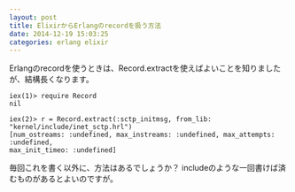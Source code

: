 ```yaml
---
layout: post
title: ElixirからErlangのrecordを扱う方法
date: 2014-12-19 15:03:25
categories: erlang elixir
---
```

<!-- {% raw %} -->
<p>Erlangのrecordを使うときは、Record.extractを使えばよいことを知りましたが、結構長くなります。</p>

<pre><code>iex(1)&gt; require Record
nil

iex(2)&gt; r = Record.extract(:sctp_initmsg, from_lib: "kernel/include/inet_sctp.hrl")
[num_ostreams: :undefined, max_instreams: :undefined, max_attempts: :undefined,
max_init_timeo: :undefined]
</code></pre>

<p>毎回これを書く以外に、方法はあるでしょうか？
includeのような一回書けば済むものがあるとよいのですが。</p>
<!-- {% endraw %} -->

